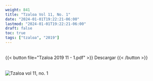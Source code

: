 ```yaml
---
weight: 841
title: "Tzaloa Vol 11, No. 1"
date: "2024-01-01T19:22:21-06:00"
lastmod: "2024-01-01T19:22:21-06:00"
draft: false
toc: true
tags: ["tzaloa", "2019"]
---
```

######
{{< button file="Tzaloa 2019 11 - 1.pdf" >}}   Descargar {{< /button >}} 
######
![Tzaloa vol 11, no. 1](images/portada/11-1.jpeg)